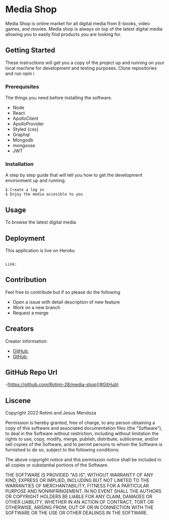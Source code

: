 # Media Shop

Media Shop is online market for all digital media from E-books, video games, and  movies. Media shop is always on top of the latest digital media allowing you to easily find products you are looking for.

## Getting Started

These instructions will get you a copy of the project up and running on your local machine for development and testing purposes. Clone repositories and run npm i

### Prerequisites

The things you need before installing the software.

* Node
* React
* ApolloClient
* ApolloProvider
* Styled {css}
* Graphql
* Mongodb
* mongoose
* JWT

### Installation

A step by step guide that will tell you how to get the development environment up and running.

```
$ Create a log in
$ Enjoy the media accesible to you
```

## Usage

To browse the latest digital media

## Deployment

This application is live on Heroku

```

Link: 

```
## Contribution

Feel free to contribute but if so please do the following

* Open a issue with detail description of new feature
* Work on a new branch
* Request a merge

## Creators
Creator information:

- [GitHub:](#Rotimi-28)     
- [GtHub:](#jesus1881)      
 

## GitHub Repo Url
-[https://github.com/Rotimi-28/media-shop](#GitHub)

## Liscene 

Copyright 2022 Rotimi and Jesus Mendoza

Permission is hereby granted, free of charge, to any person obtaining a copy of this software and associated documentation files (the "Software"), to deal in the Software without restriction, including without limitation the rights to use, copy, modify, merge, publish, distribute, sublicense, and/or sell copies of the Software, and to permit persons to whom the Software is furnished to do so, subject to the following conditions:

The above copyright notice and this permission notice shall be included in all copies or substantial portions of the Software.

THE SOFTWARE IS PROVIDED "AS IS", WITHOUT WARRANTY OF ANY KIND, EXPRESS OR IMPLIED, INCLUDING BUT NOT LIMITED TO THE WARRANTIES OF MERCHANTABILITY, FITNESS FOR A PARTICULAR PURPOSE AND NONINFRINGEMENT. IN NO EVENT SHALL THE AUTHORS OR COPYRIGHT HOLDERS BE LIABLE FOR ANY CLAIM, DAMAGES OR OTHER LIABILITY, WHETHER IN AN ACTION OF CONTRACT, TORT OR OTHERWISE, ARISING FROM, OUT OF OR IN CONNECTION WITH THE SOFTWARE OR THE USE OR OTHER DEALINGS IN THE SOFTWARE.
